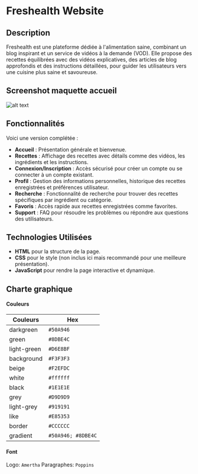 # Freshealth Website

## Description

Freshealth est une plateforme dédiée à l'alimentation saine, combinant un blog inspirant et un service de vidéos à la demande (VOD). Elle propose des recettes équilibrées avec des vidéos explicatives, des articles de blog approfondis et des instructions détaillées, pour guider les utilisateurs vers une cuisine plus saine et savoureuse.

## Screenshot maquette accueil

![alt text](https://github.com/sisilass31/freshealth/blob/main/frontend/assets/images/maquette-accueil.png?raw=true)

## Fonctionnalités

Voici une version complétée :

- **Accueil** : Présentation générale et bienvenue.
- **Recettes** : Affichage des recettes avec détails comme des vidéos, les ingrédients et les instructions.
- **Connexion/Inscription** : Accès sécurisé pour créer un compte ou se connecter à un compte existant.
- **Profil** : Gestion des informations personnelles, historique des recettes enregistrées et préférences utilisateur.
- **Recherche** : Fonctionnalité de recherche pour trouver des recettes spécifiques par ingrédient ou catégorie.
- **Favoris** : Accès rapide aux recettes enregistrées comme favorites.
- **Support** : FAQ pour résoudre les problèmes ou répondre aux questions des utilisateurs.


## Technologies Utilisées

- **HTML** pour la structure de la page.
- **CSS** pour le style (non inclus ici mais recommandé pour une meilleure présentation).
- **JavaScript** pour rendre la page interactive et dynamique.

## Charte graphique

#### Couleurs

| Couleurs             | Hex                                                                |
| ----------------- | ------------------------------------------------------------------ |
| darkgreen | `#50A946`|
| green | `#8DBE4C`|
| light-green | `#D6E8BF`|
| background | `#F3F3F3` |
| beige | `#F2EFDC` |
| white | `#ffffff` |
| black | `#1E1E1E` |
| grey | `#D9D9D9` |
| light-grey | `#919191` |
| like | `#E85353` |
| border | `#CCCCCC` |
| gradient | `#50A946; #8DBE4C` |

#### Font

Logo: `Amertha` Paragraphes: `Poppins`